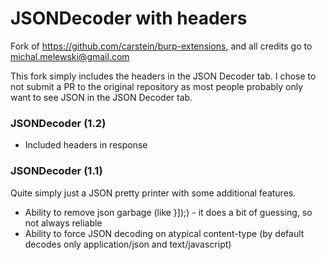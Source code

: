 JSONDecoder with headers
=========================

Fork of https://github.com/carstein/burp-extensions, and all credits go to michal.melewski@gmail.com

This fork simply includes the headers in the JSON Decoder tab. I chose to not submit a PR to the original repository as
most people probably only want to see JSON in the JSON Decoder tab.

### JSONDecoder (1.2)
* Included headers in response

### JSONDecoder (1.1)
Quite simply just a JSON pretty printer with some additional features.

* Ability to remove json garbage (like }]);) - it does a bit of guessing, so not always reliable
* Ability to force JSON decoding on atypical content-type (by default decodes only application/json and text/javascript)
